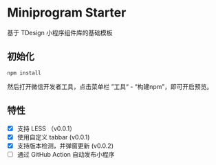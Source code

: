 # Miniprogram Starter
基于 TDesign 小程序组件库的基础模板

## 初始化

```
npm install
```

然后打开微信开发者工具，点击菜单栏 ”工具“ - “构建npm”，即可开启预览。

## 特性

- [x] 支持 LESS （v0.0.1）
- [x] 使用自定义 tabbar (v0.0.1)
- [x] 支持版本检测，并弹窗更新 (v0.0.2)
- [ ] 通过 GitHub Action 自动发布小程序